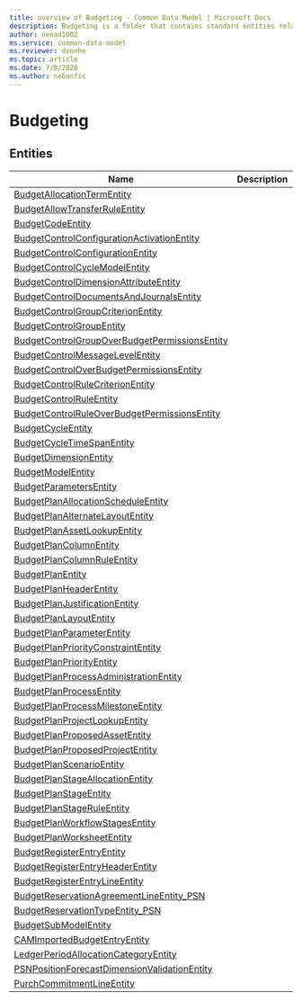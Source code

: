 ```yaml
---
title: overview of Budgeting - Common Data Model | Microsoft Docs
description: Budgeting is a folder that contains standard entities related to the Common Data Model.
author: nenad1002
ms.service: common-data-model
ms.reviewer: deonhe
ms.topic: article
ms.date: 7/8/2020
ms.author: nebanfic
---
```


# Budgeting


## Entities

|Name|Description|
|---|---|
|[BudgetAllocationTermEntity](BudgetAllocationTermEntity.md)||
|[BudgetAllowTransferRuleEntity](BudgetAllowTransferRuleEntity.md)||
|[BudgetCodeEntity](BudgetCodeEntity.md)||
|[BudgetControlConfigurationActivationEntity](BudgetControlConfigurationActivationEntity.md)||
|[BudgetControlConfigurationEntity](BudgetControlConfigurationEntity.md)||
|[BudgetControlCycleModelEntity](BudgetControlCycleModelEntity.md)||
|[BudgetControlDimensionAttributeEntity](BudgetControlDimensionAttributeEntity.md)||
|[BudgetControlDocumentsAndJournalsEntity](BudgetControlDocumentsAndJournalsEntity.md)||
|[BudgetControlGroupCriterionEntity](BudgetControlGroupCriterionEntity.md)||
|[BudgetControlGroupEntity](BudgetControlGroupEntity.md)||
|[BudgetControlGroupOverBudgetPermissionsEntity](BudgetControlGroupOverBudgetPermissionsEntity.md)||
|[BudgetControlMessageLevelEntity](BudgetControlMessageLevelEntity.md)||
|[BudgetControlOverBudgetPermissionsEntity](BudgetControlOverBudgetPermissionsEntity.md)||
|[BudgetControlRuleCriterionEntity](BudgetControlRuleCriterionEntity.md)||
|[BudgetControlRuleEntity](BudgetControlRuleEntity.md)||
|[BudgetControlRuleOverBudgetPermissionsEntity](BudgetControlRuleOverBudgetPermissionsEntity.md)||
|[BudgetCycleEntity](BudgetCycleEntity.md)||
|[BudgetCycleTimeSpanEntity](BudgetCycleTimeSpanEntity.md)||
|[BudgetDimensionEntity](BudgetDimensionEntity.md)||
|[BudgetModelEntity](BudgetModelEntity.md)||
|[BudgetParametersEntity](BudgetParametersEntity.md)||
|[BudgetPlanAllocationScheduleEntity](BudgetPlanAllocationScheduleEntity.md)||
|[BudgetPlanAlternateLayoutEntity](BudgetPlanAlternateLayoutEntity.md)||
|[BudgetPlanAssetLookupEntity](BudgetPlanAssetLookupEntity.md)||
|[BudgetPlanColumnEntity](BudgetPlanColumnEntity.md)||
|[BudgetPlanColumnRuleEntity](BudgetPlanColumnRuleEntity.md)||
|[BudgetPlanEntity](BudgetPlanEntity.md)||
|[BudgetPlanHeaderEntity](BudgetPlanHeaderEntity.md)||
|[BudgetPlanJustificationEntity](BudgetPlanJustificationEntity.md)||
|[BudgetPlanLayoutEntity](BudgetPlanLayoutEntity.md)||
|[BudgetPlanParameterEntity](BudgetPlanParameterEntity.md)||
|[BudgetPlanPriorityConstraintEntity](BudgetPlanPriorityConstraintEntity.md)||
|[BudgetPlanPriorityEntity](BudgetPlanPriorityEntity.md)||
|[BudgetPlanProcessAdministrationEntity](BudgetPlanProcessAdministrationEntity.md)||
|[BudgetPlanProcessEntity](BudgetPlanProcessEntity.md)||
|[BudgetPlanProcessMilestoneEntity](BudgetPlanProcessMilestoneEntity.md)||
|[BudgetPlanProjectLookupEntity](BudgetPlanProjectLookupEntity.md)||
|[BudgetPlanProposedAssetEntity](BudgetPlanProposedAssetEntity.md)||
|[BudgetPlanProposedProjectEntity](BudgetPlanProposedProjectEntity.md)||
|[BudgetPlanScenarioEntity](BudgetPlanScenarioEntity.md)||
|[BudgetPlanStageAllocationEntity](BudgetPlanStageAllocationEntity.md)||
|[BudgetPlanStageEntity](BudgetPlanStageEntity.md)||
|[BudgetPlanStageRuleEntity](BudgetPlanStageRuleEntity.md)||
|[BudgetPlanWorkflowStagesEntity](BudgetPlanWorkflowStagesEntity.md)||
|[BudgetPlanWorksheetEntity](BudgetPlanWorksheetEntity.md)||
|[BudgetRegisterEntryEntity](BudgetRegisterEntryEntity.md)||
|[BudgetRegisterEntryHeaderEntity](BudgetRegisterEntryHeaderEntity.md)||
|[BudgetRegisterEntryLineEntity](BudgetRegisterEntryLineEntity.md)||
|[BudgetReservationAgreementLineEntity_PSN](BudgetReservationAgreementLineEntity_PSN.md)||
|[BudgetReservationTypeEntity_PSN](BudgetReservationTypeEntity_PSN.md)||
|[BudgetSubModelEntity](BudgetSubModelEntity.md)||
|[CAMImportedBudgetEntryEntity](CAMImportedBudgetEntryEntity.md)||
|[LedgerPeriodAllocationCategoryEntity](LedgerPeriodAllocationCategoryEntity.md)||
|[PSNPositionForecastDimensionValidationEntity](PSNPositionForecastDimensionValidationEntity.md)||
|[PurchCommitmentLineEntity](PurchCommitmentLineEntity.md)||
